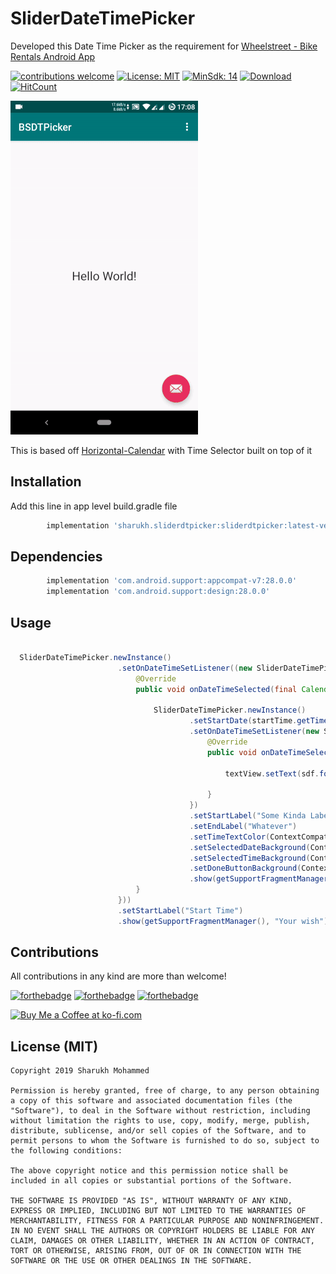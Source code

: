 # SliderDateTimePicker
Developed this Date Time Picker as the requirement for [Wheelstreet - Bike Rentals Android App](https://play.google.com/store/apps/details?id=in.wheelstreet)

 
[![contributions welcome](https://img.shields.io/badge/contributions-welcome-brightgreen.svg?style=flat)](https://github.com/dwyl/esta/issues)  [![License: MIT](https://img.shields.io/badge/License-MIT-yellow.svg)](https://opensource.org/licenses/MIT)   [![MinSdk: 14](https://img.shields.io/badge/minSdk-14-green.svg)](https://developer.android.com/about/versions/android-4.0)   [ ![Download](https://api.bintray.com/packages/sharukhmohammed/SliderDTPicker/sharukh.sliderdtpicker/images/download.svg) ](https://bintray.com/xcorp/android/swipe-picker/_latestVersion)  [![HitCount](http://hits.dwyl.com/sharukhmohammed/SliderDateTimePicker.svg)](http://hits.dwyl.com/sharukhmohammed/SliderDateTimePicker)


![](demo.gif)

This is based off  [Horizontal-Calendar](https://github.com/Mulham-Raee/Horizontal-Calendar) with Time Selector built on top of it

## Installation
Add this line in app level build.gradle file 
```gradle
        implementation 'sharukh.sliderdtpicker:sliderdtpicker:latest-version'
```
## Dependencies

```gradle
        implementation 'com.android.support:appcompat-v7:28.0.0'
        implementation 'com.android.support:design:28.0.0'
```
## Usage

```java

  SliderDateTimePicker.newInstance()
                        .setOnDateTimeSetListener((new SliderDateTimePicker.OnDateTimeSetListener() {
                            @Override
                            public void onDateTimeSelected(final Calendar startTime) {

                                SliderDateTimePicker.newInstance()
                                        .setStartDate(startTime.getTime())
                                        .setOnDateTimeSetListener(new SliderDateTimePicker.OnDateTimeSetListener() {
                                            @Override
                                            public void onDateTimeSelected(Calendar endTime) {

                                                textView.setText(sdf.format(startTime.getTime()) + " ---to--- " + sdf.format(endTime.getTime()));

                                            }
                                        })
                                        .setStartLabel("Some Kinda Label")
                                        .setEndLabel("Whatever")
                                        .setTimeTextColor(ContextCompat.getColor(getApplicationContext(), R.color.ongoing_dark))
                                        .setSelectedDateBackground(ContextCompat.getDrawable(getApplicationContext(), R.drawable.somedrawble))
                                        .setSelectedTimeBackground(ContextCompat.getDrawable(getApplicationContext(), R.drawable.somedrawble2))
                                        .setDoneButtonBackground(ContextCompat.getDrawable(getApplicationContext(), R.color.failure_dark))
                                        .show(getSupportFragmentManager(), "Your wish");
                            }
                        }))
                        .setStartLabel("Start Time")
                        .show(getSupportFragmentManager(), "Your wish");


```




## Contributions

All contributions in any kind are more than welcome!

[![forthebadge](https://forthebadge.com/images/badges/built-with-love.svg)](https://forthebadge.com)   [![forthebadge](https://forthebadge.com/images/badges/built-for-android.svg)](https://forthebadge.com)   [![forthebadge](https://forthebadge.com/images/badges/mom-made-pizza-rolls.svg)](https://forthebadge.com)

<a href='https://www.paypal.me/sharukhmohammed' target='_blank'><img height='36' style='border:0px;height:36px;' src='https://az743702.vo.msecnd.net/cdn/kofi2.png?v=0' border='0' alt='Buy Me a Coffee at ko-fi.com' /></a>


## License (MIT)
```
Copyright 2019 Sharukh Mohammed

Permission is hereby granted, free of charge, to any person obtaining a copy of this software and associated documentation files (the "Software"), to deal in the Software without restriction, including without limitation the rights to use, copy, modify, merge, publish, distribute, sublicense, and/or sell copies of the Software, and to permit persons to whom the Software is furnished to do so, subject to the following conditions:

The above copyright notice and this permission notice shall be included in all copies or substantial portions of the Software.

THE SOFTWARE IS PROVIDED "AS IS", WITHOUT WARRANTY OF ANY KIND, EXPRESS OR IMPLIED, INCLUDING BUT NOT LIMITED TO THE WARRANTIES OF MERCHANTABILITY, FITNESS FOR A PARTICULAR PURPOSE AND NONINFRINGEMENT. IN NO EVENT SHALL THE AUTHORS OR COPYRIGHT HOLDERS BE LIABLE FOR ANY CLAIM, DAMAGES OR OTHER LIABILITY, WHETHER IN AN ACTION OF CONTRACT, TORT OR OTHERWISE, ARISING FROM, OUT OF OR IN CONNECTION WITH THE SOFTWARE OR THE USE OR OTHER DEALINGS IN THE SOFTWARE.
```
